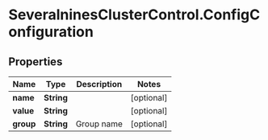 # SeveralninesClusterControl.ConfigConfiguration

## Properties

Name | Type | Description | Notes
------------ | ------------- | ------------- | -------------
**name** | **String** |  | [optional] 
**value** | **String** |  | [optional] 
**group** | **String** | Group name | [optional] 



